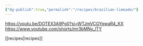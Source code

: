 ```yaml
---
{"dg-publish":true,"permalink":"/recipes/brazilian-limeade/"}
---
```


https://youtu.be/DOTEX3A9Pg0?si=WTJmVCGYqwaR4_KX
https://www.youtube.com/shorts/mr3bMNy_lTY

[[recipes\|recipes]]